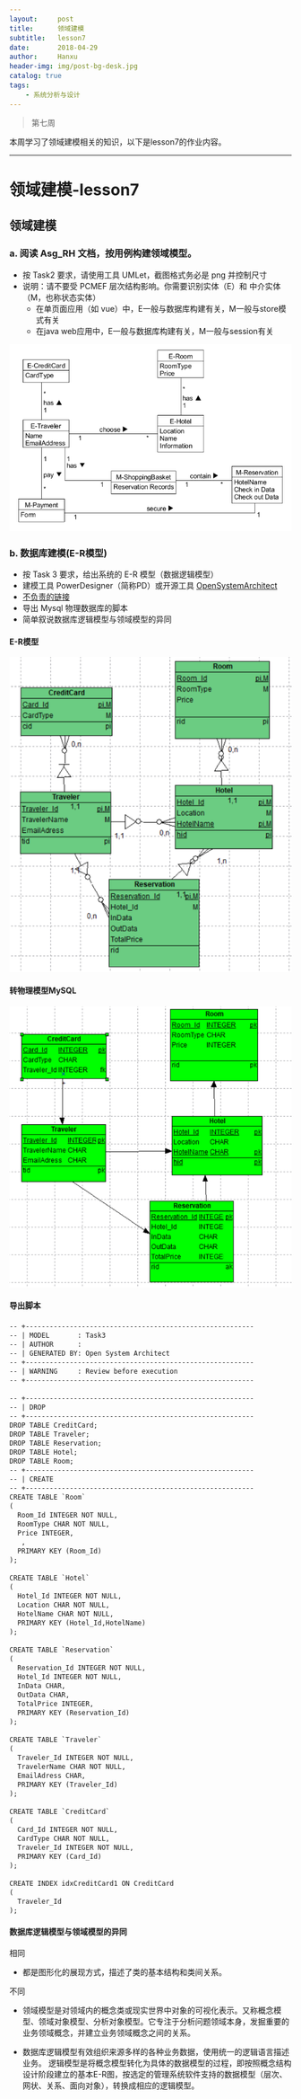 ```yaml
---
layout:     post
title:      领域建模
subtitle:   lesson7
date:       2018-04-29
author:     Hanxu
header-img: img/post-bg-desk.jpg
catalog: true
tags:
    - 系统分析与设计
---
```


> 第七周

本周学习了领域建模相关的知识，以下是lesson7的作业内容。

***

# 领域建模-lesson7

## 领域建模

### a. 阅读 Asg_RH 文档，按用例构建领域模型。

- 按 Task2 要求，请使用工具 UMLet，截图格式务必是 png 并控制尺寸
- 说明：请不要受 PCMEF 层次结构影响。你需要识别实体（E）和 中介实体（M，也称状态实体）
    - 在单页面应用（如 vue）中，E一般与数据库构建有关，M一般与store模式有关
    - 在java web应用中，E一般与数据库构建有关，M一般与session有关

![HotelDomainModel](/img/2018-04-29/HotelDomainModel.png)

### b. 数据库建模(E-R模型)

- 按 Task 3 要求，给出系统的 E-R 模型（数据逻辑模型）
- 建模工具 PowerDesigner（简称PD）或开源工具 [OpenSystemArchitect](https://www.codebydesign.com/)
- [不负责的链接](http://www.cnblogs.com/mcgrady/archive/2013/05/25/3098588.html)
- 导出 Mysql 物理数据库的脚本
- 简单叙说数据库逻辑模型与领域模型的异同

#### E-R模型

![er](/img/2018-04-29/er.png)

#### 转物理模型MySQL

![mysql](/img/2018-04-29/mysql.png)

#### 导出脚本

```
-- +---------------------------------------------------------
-- | MODEL       : Task3
-- | AUTHOR      : 
-- | GENERATED BY: Open System Architect
-- +---------------------------------------------------------
-- | WARNING     : Review before execution
-- +---------------------------------------------------------

-- +---------------------------------------------------------
-- | DROP
-- +---------------------------------------------------------
DROP TABLE CreditCard;
DROP TABLE Traveler;
DROP TABLE Reservation;
DROP TABLE Hotel;
DROP TABLE Room;
-- +---------------------------------------------------------
-- | CREATE
-- +---------------------------------------------------------
CREATE TABLE `Room`
(
  Room_Id INTEGER NOT NULL,
  RoomType CHAR NOT NULL,
  Price INTEGER,
   ,
  PRIMARY KEY (Room_Id)
);

CREATE TABLE `Hotel`
(
  Hotel_Id INTEGER NOT NULL,
  Location CHAR NOT NULL,
  HotelName CHAR NOT NULL,
  PRIMARY KEY (Hotel_Id,HotelName)
);

CREATE TABLE `Reservation`
(
  Reservation_Id INTEGER NOT NULL,
  Hotel_Id INTEGER NOT NULL,
  InData CHAR,
  OutData CHAR,
  TotalPrice INTEGER,
  PRIMARY KEY (Reservation_Id)
);

CREATE TABLE `Traveler`
(
  Traveler_Id INTEGER NOT NULL,
  TravelerName CHAR NOT NULL,
  EmailAdress CHAR,
  PRIMARY KEY (Traveler_Id)
);

CREATE TABLE `CreditCard`
(
  Card_Id INTEGER NOT NULL,
  CardType CHAR NOT NULL,
  Traveler_Id INTEGER NOT NULL,
  PRIMARY KEY (Card_Id)
);

CREATE INDEX idxCreditCard1 ON CreditCard
(
  Traveler_Id
);

```

#### 数据库逻辑模型与领域模型的异同

相同

- 都是图形化的展现方式，描述了类的基本结构和类间关系。

不同

- 领域模型是对领域内的概念类或现实世界中对象的可视化表示。又称概念模型、领域对象模型、分析对象模型。它专注于分析问题领域本身，发掘重要的业务领域概念，并建立业务领域概念之间的关系。

- 数据库逻辑模型有效组织来源多样的各种业务数据，使用统一的逻辑语言描述业务。
    逻辑模型是将概念模型转化为具体的数据模型的过程，即按照概念结构设计阶段建立的基本E-R图，按选定的管理系统软件支持的数据模型（层次、网状、关系、面向对象），转换成相应的逻辑模型。
